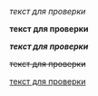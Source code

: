 *текст для проверки*

**текст для проверки**

***текст для проверки***

~~текст для проверки~~

<u>текст для проверки</u>
